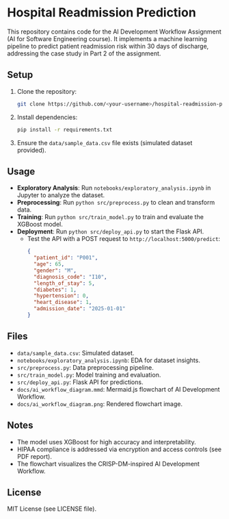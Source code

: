 
# Hospital Readmission Prediction
This repository contains code for the AI Development Workflow Assignment (AI for Software Engineering course). It implements a machine learning pipeline to predict patient readmission risk within 30 days of discharge, addressing the case study in Part 2 of the assignment.

## Setup
1. Clone the repository:
   ```bash
   git clone https://github.com/<your-username>/hospital-readmission-prediction.git
   ```
2. Install dependencies:
   ```bash
   pip install -r requirements.txt
   ```
3. Ensure the `data/sample_data.csv` file exists (simulated dataset provided).

## Usage
- **Exploratory Analysis**: Run `notebooks/exploratory_analysis.ipynb` in Jupyter to analyze the dataset.
- **Preprocessing**: Run `python src/preprocess.py` to clean and transform data.
- **Training**: Run `python src/train_model.py` to train and evaluate the XGBoost model.
- **Deployment**: Run `python src/deploy_api.py` to start the Flask API.
  - Test the API with a POST request to `http://localhost:5000/predict`:
    ```json
    {
      "patient_id": "P001",
      "age": 65,
      "gender": "M",
      "diagnosis_code": "I10",
      "length_of_stay": 5,
      "diabetes": 1,
      "hypertension": 0,
      "heart_disease": 1,
      "admission_date": "2025-01-01"
    }
    

## Files
- `data/sample_data.csv`: Simulated dataset.
- `notebooks/exploratory_analysis.ipynb`: EDA for dataset insights.
- `src/preprocess.py`: Data preprocessing pipeline.
- `src/train_model.py`: Model training and evaluation.
- `src/deploy_api.py`: Flask API for predictions.
- `docs/ai_workflow_diagram.mmd`: Mermaid.js flowchart of AI Development Workflow.
- `docs/ai_workflow_diagram.png`: Rendered flowchart image.

## Notes
- The model uses XGBoost for high accuracy and interpretability.
- HIPAA compliance is addressed via encryption and access controls (see PDF report).
- The flowchart visualizes the CRISP-DM-inspired AI Development Workflow.

## License
MIT License (see LICENSE file).
```
